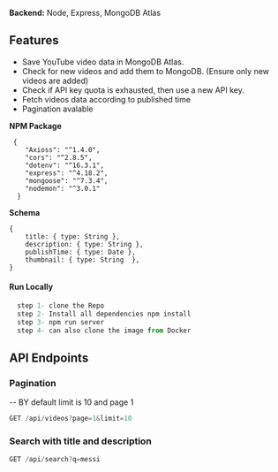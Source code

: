 
**Backend:** Node, Express, MongoDB Atlas

## Features 
 - Save YouTube video data in MongoDB Atlas.
 - Check for new videos and add them to MongoDB. (Ensure only new videos are added)
 - Check if API key quota is exhausted, then use a new API key.
 - Fetch videos data according to published time
 - Pagination avalable 


**NPM Package**
```
 {
    "Axioss": "^1.4.0",
    "cors": "^2.8.5",
    "dotenv": "^16.3.1",
    "express": "^4.18.2",
    "mongoose": "^7.3.4",
    "nodemon": "^3.0.1"
  }
```

**Schema**
```
{
    title: { type: String },
    description: { type: String },
    publishTime: { type: Date },
    thumbnail: { type: String  },
}
```

  #### Run Locally
```javascript
  step 1- clone the Repo 
  step 2- Install all dependencies npm install
  step 3- npm run server
  step 4- can also clone the image from Docker
```


## API Endpoints

### Pagination 
-- BY default limit is 10 and page 1
```javascript
GET /api/videos?page=1&limit=10
```

### Search with title and description
```javascript
GET /api/search?q=messi
```
